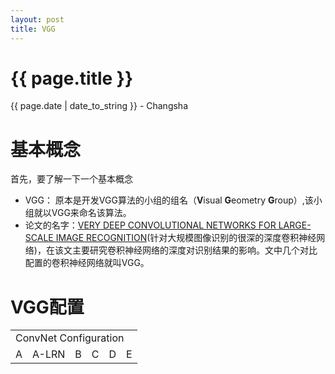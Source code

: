 ```yaml
---
layout: post
title: VGG
---
```


{{ page.title }}
================

<p class="meta">{{ page.date | date_to_string }} - Changsha</p>

# 基本概念
首先，要了解一下一个基本概念
- VGG： 原本是开发VGG算法的小组的组名（**V**isual **G**eometry **G**roup）,该小组就以VGG来命名该算法。
- 论文的名字：[VERY DEEP CONVOLUTIONAL NETWORKS FOR LARGE-SCALE IMAGE RECOGNITION](https://arxiv.org/abs/1409.1556)(针对大规模图像识别的很深的深度卷积神经网络)，在该文主要研究卷积神经网络的深度对识别结果的影响。文中几个对比配置的卷积神经网络就叫VGG。
# VGG配置
<table>
<tr><td colspan="6">ConvNet Configuration</td></tr>
<tr><td>A</td><td>A-LRN</td><td>B</td><td>C</td><td>D</td><td>E</td></tr>
</table>

